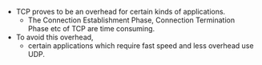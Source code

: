 - TCP proves to be an overhead for certain kinds of applications.
	- The Connection Establishment Phase, Connection Termination Phase etc of TCP are time consuming.
- To avoid this overhead,
	- certain applications which require fast speed and less overhead use UDP.
